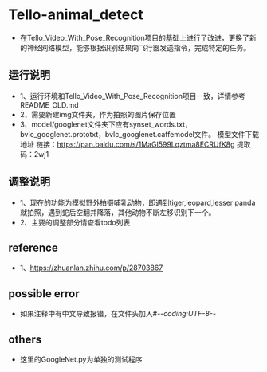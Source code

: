 # Tello-animal_detect
- 在Tello_Video_With_Pose_Recognition项目的基础上进行了改进，更换了新的神经网络模型，能够根据识别结果向飞行器发送指令，完成特定的任务。

## 运行说明
- 1、运行环境和Tello_Video_With_Pose_Recognition项目一致，详情参考README_OLD.md
- 2、需要新建img文件夹，作为拍照的图片保存位置
- 3、model/googlenet文件夹下应有synset_words.txt，bvlc_googlenet.prototxt，bvlc_googlenet.caffemodel文件。
模型文件下载地址
链接：https://pan.baidu.com/s/1MaGl599Lqztma8ECRUfK8g
提取码：2wj1

## 调整说明
- 1、现在的功能为模拟野外拍摄哺乳动物，即遇到tiger,leopard,lesser panda就拍照，遇到蛇后空翻并降落，其他动物不断左移识别下一个。
- 2、主要的调整部分请查看todo列表

## reference
- 1、https://zhuanlan.zhihu.com/p/28703867

## possible error
- 如果注释中有中文导致报错，在文件头加入#-*-coding:UTF-8-*-

## others
- 这里的GoogleNet.py为单独的测试程序

